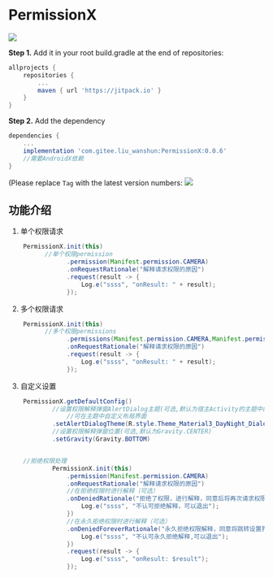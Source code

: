 # PermissionX

[![](https://jitpack.io/v/com.gitee.liu_wanshun/PermissionX.svg)](https://jitpack.io/#com.gitee.liu_wanshun/PermissionX)

**Step 1.** Add it in your root build.gradle at the end of repositories:

```groovy
allprojects {
	repositories {
		...
		maven { url 'https://jitpack.io' }
	}
}
```

**Step 2.** Add the dependency

```groovy
dependencies {
    ...
    implementation 'com.gitee.liu_wanshun:PermissionX:0.0.6'
    //需要AndroidX依赖
}
```

(Please replace `Tag`  with the latest version numbers: [![](https://jitpack.io/v/com.gitee.liu_wanshun/PermissionX.svg)](https://jitpack.io/#com.gitee.liu_wanshun/PermissionX)



## 功能介绍

1. 单个权限请求

```java
	PermissionX.init(this)
          //单个权限permission
                .permission(Manifest.permission.CAMERA)
                .onRequestRationale("解释请求权限的原因")
                .request(result -> {
                    Log.e("ssss", "onResult: " + result);
                });
```

2. 多个权限请求

```java
	PermissionX.init(this)
          //多个权限permissions
                .permissions(Manifest.permission.CAMERA,Manifest.permission.READ_CONTACTS)
                .onRequestRationale("解释请求权限的原因")
                .request(result -> {
                    Log.e("ssss", "onResult: " + result);
                });
```

3. 自定义设置

```java
    PermissionX.getDefaultConfig()
            //设置权限解释弹窗AlertDialog主题(可选,默认为宿主Activity的主题中的AlertDialogTheme)
      			//可在主题中自定义布局界面
            .setAlertDialogTheme(R.style.Theme_Material3_DayNight_Dialog_Alert)
            //设置权限解释弹窗位置(可选,默认为Gravity.CENTER)
            .setGravity(Gravity.BOTTOM)


	//拒绝权限处理
	        PermissionX.init(this)
                .permission(Manifest.permission.CAMERA)
                .onRequestRationale("解释请求权限的原因")
                //在拒绝权限时进行解释（可选）
                .onDeniedRationale("拒绝了权限，进行解释，同意后将再次请求权限", () -> {
                    Log.e("ssss", "不认可拒绝解释，可以退出");
                })
                //在永久拒绝权限时进行解释（可选）
                .onDeniedForeverRationale("永久拒绝权限解释，同意将跳转设置界面让用户自己开启权限", () -> {
                    Log.e("ssss", "不认可永久拒绝解释,可以退出");
                })
                .request(result -> {
                    Log.e("ssss", "onResult: $result");
                });

```


